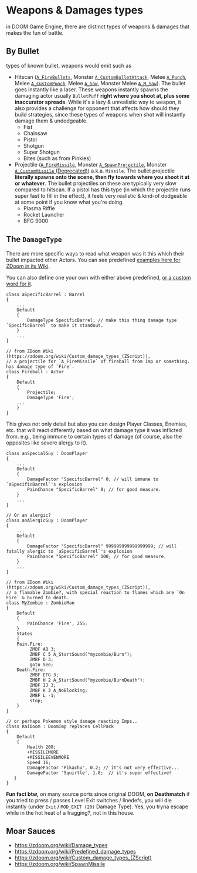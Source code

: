 # Weapons & Damages types

in DOOM Game Engine, there are distinct types of weapons & damages that makes the fun of battle.

## By Bullet

types of known bullet, weapons would emit such as

- Hitscan ([`A_FireBullets`](https://zdoom.org/wiki/A_FireBullets), Monster [`A_CustomBulletAttack`](https://zdoom.org/wiki/A_CustomBulletAttack), Melee [`A_Punch`](https://zdoom.org/wiki/A_Punch), Melee [`A_CustomPunch`](https://zdoom.org/wiki/A_CustomPunch), Melee [`A_Saw`](https://zdoom.org/wiki/A_Saw), Monster Melee [`A_M_Saw`](https://zdoom.org/wiki/A_M_Saw)). The bullet goes instantly like a laser. These weapons instantly spawns the damaging actor usually `BulletPuff` **right where you shoot at, plus some inaccurator spreads**. While it's a lazy & unrealistic way to weapon, it also provides a challenge for opponent that affects how should they build strategies, since these types of weapons when shot will instantly damage them & undodgeable.
    - Fist
    - Chainsaw
    - Pistol
    - Shotgun
    - Super Shotgun
    - Bites (such as from Pinkies)
- Projectile ([`A_FireMissile`](https://zdoom.org/wiki/A_FireMissile), Monster [`A_SpawnProjectile`](https://zdoom.org/wiki/A_SpawnProjectile), Monster [~~`A_CustomMissile`~~ (Deprecated)](https://zdoom.org/wiki/A_CustomMissile)) a.k.a. `Missile`. The bullet projectile **literally spawns onto the scene, then fly towards where you shoot it at or whatever**. The bullet projectiles on these are typically very slow compared to hitscan. If a pistol has this type (in which the projectile runs super fast to fill in the effect), it feels very realistic & kind-of dodgeable at some point if you know what you're doing.
    - Plasma Riffle
    - Rocket Launcher
    - BFG 9000

## The `DamageType`

There are more specific ways to read what weapon was it this which their bullet impacted other Actors. You can see predefined [examples here for ZDoom in its Wiki](https://zdoom.org/wiki/Predefined_damage_types).

You can also define one your own with either above predefined, [or a custom word for it](https://zdoom.org/wiki/Custom_damage_types_(ZScript)).

```
class aSpecificBarrel : Barrel
{
    ...
    Default
    {
        DamageType SpecificBarrel; // make this thing damage type `SpecificBarrel` to make it standout.
    }
    ...
}

// from ZDoom Wiki (https://zdoom.org/wiki/Custom_damage_types_(ZScript)),
// a projectile for `A_FireMissile` of fireball from Imp or something. has damage type of `Fire`.
class Fireball : Actor
{
    Default
    {
        Projectile;
        DamageType 'Fire';
    ...
    }
}
```

This gives not only detail but also you can design Player Classes, Enemies, etc. that will react differently based on what damage type it was inflicted from. e.g., being immune to certain types of damage (of course, also the opposites like severe alergy to it).

```
class anSpecialGuy : DoomPlayer
{
    ...
    Default
    {
        DamageFactor "SpecificBarrel" 0; // will immune to `aSpecificBarrel`'s explosion
        PainChance "SpecificBarrel" 0; // for good measure.
    }
    ...
}

// Or an alergic?
class anAlergicGuy : DoomPlayer
{
    ...
    Default
    {
        DamageFactor "SpecificBarrel" 999999999999999999; // will fatally alergic to `aSpecificBarrel`'s explosion
        PainChance "SpecificBarrel" 100; // for good measure.
    }
    ...
}

// from ZDoom Wiki (https://zdoom.org/wiki/Custom_damage_types_(ZScript)),
// a flamable Zombie?, with special reaction to flames which are `On Fire` & burned to death.
class MyZombie : ZombieMan
{
    Default
    {
        PainChance 'Fire', 255;
    } 
    States 
    {
    Pain.Fire:
         ZMBF AB 3;
         ZMBF C 5 A_StartSound("myzombie/Burn");
         ZMBF D 3;
         goto See;
    Death.Fire:
         ZMBF EFG 3;
         ZMBF H 2 A_StartSound("myzombie/BurnDeath");
         ZMBF IJ 3;
         ZMBF K 3 A_NoBlocking;
         ZMBF L -1;
         stop;
    }
}

// or perhaps Pokemon style damage reacting Imps..
class RaiDoom : DoomImp replaces CellPack
{
    Default
    {
        Health 200;
        +MISSILEMORE
        +MISSILEEVENMORE
        Speed 16;
        DamageFactor 'Pikachu', 0.2; // it's not very effective...
        DamageFactor 'Squirtle', 1.8;  // it's super effective!
   }
}
```

**Fun fact btw,** on many source ports since original DOOM, **on Deathmatch** if you tried to press / passes Level Exit switches / linedefs, you will die instantly (under `Exit` / `MOD_EXIT (20)` Damage Type). Yes, you tryna escape while in the hot heat of a fragging?, not in this house. 

## Moar Sauces

- https://zdoom.org/wiki/Damage_types
- https://zdoom.org/wiki/Predefined_damage_types
- https://zdoom.org/wiki/Custom_damage_types_(ZScript)
- https://zdoom.org/wiki/SpawnMissile